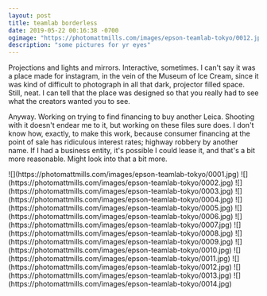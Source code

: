 ```yaml
---
layout: post
title: teamlab borderless
date: 2019-05-22 00:16:38 -0700
ogimage: "https://photomattmills.com/images/epson-teamlab-tokyo/0012.jpg"
description: "some pictures for yr eyes"
---
```


Projections and lights and mirrors. Interactive, sometimes. I can't say it was a place made for instagram, in the vein of the Museum of Ice Cream, since it was kind of difficult to photograph in all that dark, projector filled space. Still, neat. I can tell that the place was designed so that you really had to see what the creators wanted you to see.

Anyway. Working on trying to find financing to buy another Leica. Shooting with it doesn't endear me to it, but working on these files sure does. I don't know how, exactly, to make this work, because consumer financing at the point of sale has ridiculous interest rates; highway robbery by another name. If I had a business entity, it's possible I could lease it, and that's a bit more reasonable. Might look into that a bit more.

<span style="display:block;" class="center">
  ![](https://photomattmills.com/images/epson-teamlab-tokyo/0001.jpg)
<span class="caption"></span>
![](https://photomattmills.com/images/epson-teamlab-tokyo/0002.jpg)
<span class="caption"></span>
![](https://photomattmills.com/images/epson-teamlab-tokyo/0003.jpg)
<span class="caption"></span>
![](https://photomattmills.com/images/epson-teamlab-tokyo/0004.jpg)
<span class="caption"></span>
![](https://photomattmills.com/images/epson-teamlab-tokyo/0005.jpg)
<span class="caption"></span>
![](https://photomattmills.com/images/epson-teamlab-tokyo/0006.jpg)
<span class="caption"></span>
![](https://photomattmills.com/images/epson-teamlab-tokyo/0007.jpg)
<span class="caption"></span>
![](https://photomattmills.com/images/epson-teamlab-tokyo/0008.jpg)
<span class="caption"></span>
![](https://photomattmills.com/images/epson-teamlab-tokyo/0009.jpg)
<span class="caption"></span>
![](https://photomattmills.com/images/epson-teamlab-tokyo/0010.jpg)
<span class="caption"></span>
![](https://photomattmills.com/images/epson-teamlab-tokyo/0011.jpg)
<span class="caption"></span>
![](https://photomattmills.com/images/epson-teamlab-tokyo/0012.jpg)
<span class="caption"></span>
![](https://photomattmills.com/images/epson-teamlab-tokyo/0013.jpg)
<span class="caption"></span>
![](https://photomattmills.com/images/epson-teamlab-tokyo/0014.jpg)
<span class="caption"></span>
</span>
